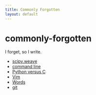 ```yaml
---
title: Commonly Forgotten
layout: default
---
```

commonly-forgotten
==================

I forget, so I write.

* [scipy.weave](pages/weave)
* [command line](pages/commands)
* [Python versus C](pages/python-versus-c)
* [Vim](pages/vim)
* [Words](pages/words)
* [git](pages/git)
